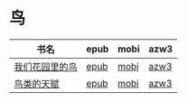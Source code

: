 # 鸟

| 书名 | epub | mobi | azw3 |
| --- | --- | --- | --- |
| [我们花园里的鸟](http://ct.dalanmei.com/f/31084289-571849401-a37800) | [epub](http://ct.dalanmei.com/f/31084289-571849401-a37800) | [mobi](http://ct.dalanmei.com/f/31084289-571550599-28555a) | [azw3](http://ct.dalanmei.com/f/31084289-572201697-11d71c) |
| [鸟类的天赋](http://ct.dalanmei.com/f/31084289-571775090-8f3ee2) | [epub](http://ct.dalanmei.com/f/31084289-571775090-8f3ee2) | [mobi](http://ct.dalanmei.com/f/31084289-571499719-bdfacd) | [azw3](http://ct.dalanmei.com/f/31084289-571919934-76cf25) |
